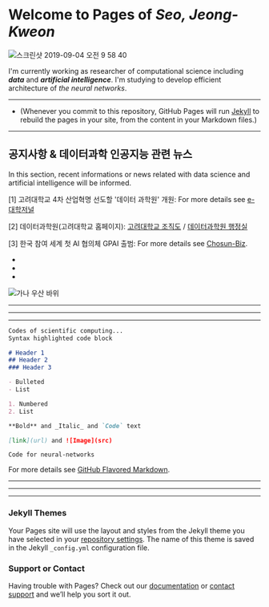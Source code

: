 # Welcome to Pages of **_Seo, Jeong-Kweon_**
![스크린샷 2019-09-04 오전 9 58 40](https://user-images.githubusercontent.com/26245409/84734541-1c426280-afdc-11ea-8287-64518c28ea88.png)

I'm currently working as researcher of computational science including **_data_** and **_artificial intelligence_**. I'm studying to develop efficient architecture of _the neural networks_.

*******************************************************************************
* (Whenever you commit to this repository, GitHub Pages will run [Jekyll](https://jekyllrb.com/) to rebuild the pages in your site, from the content in your Markdown files.)

*******************************************************************************

## 공지사항 & 데이터과학 인공지능 관련 뉴스
In this section, recent informations or news related with data science and artificial intelligence will be informed. 

[1] 고려대학교 4차 산업혁명 선도할 '데이터 과학원' 개원:
For more details see [e-대학저널](http://www.dhnews.co.kr/news/articleView.html?idxno=119645)

[2] 데이터과학원(고려대학교 홈페이지):
[고려대학교 조직도](http://www.korea.ac.kr/mbshome/mbs/university/subview.do?id=university_010107000000#map2) /
[데이터과학원 행정실](http://www.korea.ac.kr/cop/dept/deptMemberList.do?siteId=university&deptCode=KN02193&orgDeptCode=6677)

[3] 한국 참여 세계 첫 AI 협의체 GPAI 출범:
For more details see [Chosun-Biz](https://biz.chosun.com/site/data/html_dir/2020/06/15/2020061503778.html?utm_source=naver&utm_medium=original&utm_campaign=biz).

*

*

*

![가나 우산 바위](https://user-images.githubusercontent.com/26245409/84734475-e309f280-afdb-11ea-99bf-480949e8a69f.jpg)

*******************************************************************************

*******************************************************************************

*******************************************************************************

```markdown
Codes of scientific computing...
Syntax highlighted code block

# Header 1
## Header 2
### Header 3

- Bulleted
- List

1. Numbered
2. List

**Bold** and _Italic_ and `Code` text

[link](url) and ![Image](src)
```

```Code for neural-networks```

For more details see [GitHub Flavored Markdown](https://guides.github.com/features/mastering-markdown/).

*******************************************************************************

*******************************************************************************

*******************************************************************************

### Jekyll Themes

Your Pages site will use the layout and styles from the Jekyll theme you have selected in your [repository settings](https://github.com/seojksc/seojksc.github.io/settings). The name of this theme is saved in the Jekyll `_config.yml` configuration file.

### Support or Contact

Having trouble with Pages? Check out our [documentation](https://help.github.com/categories/github-pages-basics/) or [contact support](https://github.com/contact) and we’ll help you sort it out.
